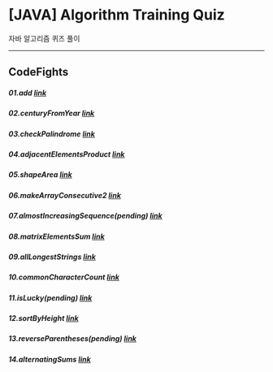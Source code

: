 # [JAVA] Algorithm Training Quiz


자바 알고리즘 퀴즈 풀이
***
## CodeFights


##### 01.add [link](https://github.com/RicheyHans/-JAVA-algorithm/blob/master/codefights/add.java)
##### 02.centuryFromYear [link](https://github.com/RicheyHans/-JAVA-algorithm/blob/master/codefights/centuryFromYear.java)
##### 03.checkPalindrome [link](https://github.com/RicheyHans/-JAVA-algorithm/blob/master/codefights/checkPalindrome.java)
##### 04.adjacentElementsProduct [link](https://github.com/RicheyHans/-JAVA-algorithm/blob/master/codefights/adjacentElementsProduct.java)
##### 05.shapeArea [link](https://github.com/RicheyHans/-JAVA-algorithm/blob/master/codefights/shapeArea.java)
##### 06.makeArrayConsecutive2 [link](https://github.com/RicheyHans/-JAVA-algorithm/blob/master/codefights/makeArrayConsecutive2.java)
##### 07.almostIncreasingSequence(_pending_) [link](https://github.com/RicheyHans/-JAVA-algorithm/blob/master/codefights/almostIncreasingSequence.java)
##### 08.matrixElementsSum [link](https://github.com/RicheyHans/-JAVA-algorithm/blob/master/codefights/matrixElementsSum.java)
##### 09.allLongestStrings [link](https://github.com/RicheyHans/-JAVA-algorithm/blob/master/codefights/allLongestStrings.java)
##### 10.commonCharacterCount [link](https://github.com/RicheyHans/-JAVA-algorithm/blob/master/codefights/commonCharacterCount.java)
##### 11.isLucky(_pending_)  [link](https://github.com/RicheyHans/-JAVA-algorithm/blob/master/codefights/isLucky.java)
##### 12.sortByHeight [link](https://github.com/RicheyHans/-JAVA-algorithm/blob/master/codefights/sortByHeight.java)
##### 13.reverseParentheses(_pending_) [link](https://github.com/RicheyHans/-JAVA-algorithm/blob/master/codefights/reverseParentheses.java)
##### 14.alternatingSums [link]()
